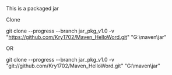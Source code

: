 This is a packaged jar

Clone

git clone --progress --branch jar_pkg_v1.0 -v "https://github.com/Kry1702/Maven_HelloWord.git" "G:\maven\jar"

OR

git clone --progress --branch jar_pkg_v1.0 -v "git://github.com/Kry1702/Maven_HelloWord.git" "G:\maven\jar"
